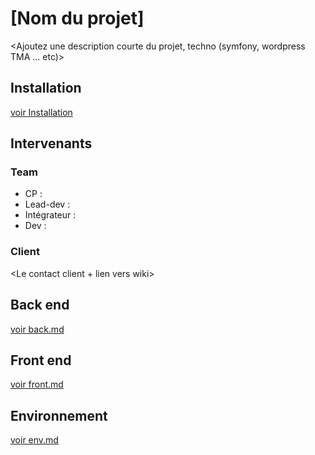 # [Nom du projet]

<Ajoutez une description courte du projet, techno (symfony, wordpress TMA ... etc)>

## Installation

[voir Installation](_doc/env.md#Installation)

## Intervenants

### Team

* CP :
* Lead-dev :
* Intégrateur :
* Dev :

### Client

<Le contact client + lien vers wiki>

## Back end

[voir back.md](_doc/back.md)

## Front end

[voir front.md](_doc/front.md)

## Environnement

[voir env.md](_doc/env.md)

